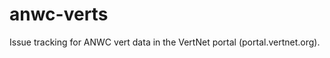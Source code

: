 anwc-verts
==========

Issue tracking for ANWC vert data in the VertNet portal (portal.vertnet.org).
